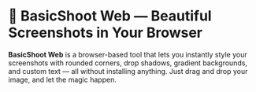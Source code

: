 # 📸 BasicShoot Web — Beautiful Screenshots in Your Browser

**BasicShoot Web** is a browser-based tool that lets you instantly style your screenshots with rounded corners, drop shadows, gradient backgrounds, and custom text — all without installing anything. Just drag and drop your image, and let the magic happen.
